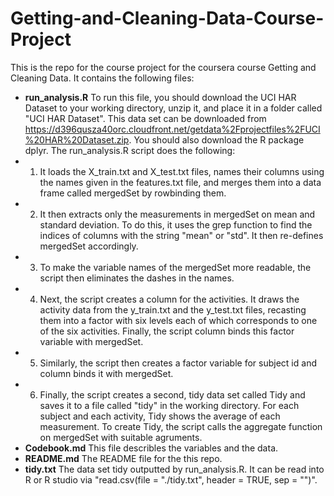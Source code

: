 # Getting-and-Cleaning-Data-Course-Project
This is the repo for the course project for the coursera course Getting and Cleaning Data. It contains the following files:

- **run_analysis.R** To run this file, you should download the UCI HAR Dataset to your working directory, unzip it, and place it in a folder called "UCI HAR Dataset". This data set can be downloaded from https://d396qusza40orc.cloudfront.net/getdata%2Fprojectfiles%2FUCI%20HAR%20Dataset.zip. You should also download the R package dplyr. 
The run_analysis.R script does the following:
- 1. It loads the X_train.txt and X_test.txt files, names their columns using the names given in the features.txt file, and merges them into a data frame called mergedSet by rowbinding them. 
- 2. It then extracts only the measurements in mergedSet on mean and standard deviation. To do this, it uses the grep function to find the indices of columns with the string "mean" or "std". It then re-defines mergedSet accordingly.
- 3. To make the variable names of the mergedSet more readable, the script then eliminates the dashes in the names.
- 4. Next, the script creates a column for the activities. It draws the activity data from the y_train.txt and the y_test.txt files, recasting them into a factor with six levels each of which corresponds to one of the six activities. Finally, the script column binds this factor variable with mergedSet.
- 5. Similarly, the script then creates a factor variable for subject id and column binds it with mergedSet.
- 6. Finally, the script creates a second, tidy data set called Tidy and saves it to a file called "tidy" in the working directory. For each subject and each activity, Tidy shows the average of each measurement. To create Tidy, the script calls the aggregate function on mergedSet with suitable agruments. 
- **Codebook.md** This file describles the variables and the data.
- **README.md** The README file for the this repo.
- **tidy.txt** The data set tidy outputted by run_analysis.R. It can be read into R or R studio via "read.csv(file = "./tidy.txt", header = TRUE, sep = "")". 
